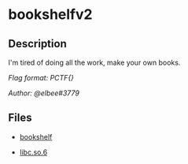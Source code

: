 # bookshelfv2

## Description

I'm tired of doing all the work, make your own books.

*Flag format: PCTF{}*

*Author: @elbee#3779*

## Files

* [bookshelf](files/bookshelf)

* [libc.so.6](files/libc.so.6)

